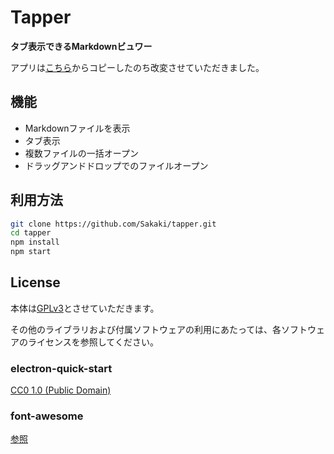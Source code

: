 # Tapper

**タブ表示できるMarkdownビュワー**

アプリは[こちら](https://github.com/electron/electron-quick-start)からコピーしたのち改変させていただきました。

## 機能

 * Markdownファイルを表示
 * タブ表示
 * 複数ファイルの一括オープン
 * ドラッグアンドドロップでのファイルオープン

## 利用方法

```bash
git clone https://github.com/Sakaki/tapper.git
cd tapper
npm install
npm start
```

## License

本体は[GPLv3](https://www.gnu.org/licenses/gpl-3.0.ja.html)とさせていただきます。

その他のライブラリおよび付属ソフトウェアの利用にあたっては、各ソフトウェアのライセンスを参照してください。

### electron-quick-start

[CC0 1.0 (Public Domain)](LICENSE.md)

### font-awesome

[参照](http://fontawesome.io/license/)
